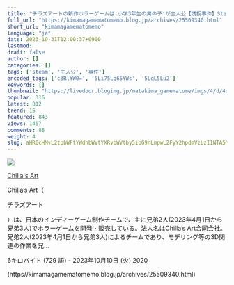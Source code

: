 ```yaml
---
title: "チラズアートの新作ホラーゲームは'小学3年生の男の子'が主人公【誘拐事件】Steam向けに11"
full_url: "https://kimamagamematomemo.blog.jp/archives/25509340.html"
short_url: "kimamagamematomemo"
language: "ja"
date: 2023-10-31T12:00:37+0900
lastmod: 
draft: false
author: []
categories: []
tags: ['steam', '主人公', '事件']
encoded_tags: ['c3RlYW0=', '5Li75Lq65YWs', '5LqL5Lu2']
keywords: []
thumbnail: "https://livedoor.blogimg.jp/matakima_gamematome/imgs/4/d/4da20ae0-s.jpg"
popular: 316
latest: 812
trend: 15
featured: 843
views: 1457
comments: 88
weight: 4
slug: aHR0cHMvL2tpbWFtYWdhbWVtYXRvbWVtby5ibG9nLmpwL2FyY2hpdmVzLzI1NTA5MzQwLmh0bWw=
---
```


![](https://livedoor.blogimg.jp/matakima_gamematome/imgs/4/d/4da20ae0-s.jpg)

<div><a title='Chilla's Art' href='https//ja.wikipedia.org/wiki/Chilla%27s_Art' target='_blank'>Chilla's Art</a> <p class='searchresult'>Chilla’s Art（<p>チラズアート</p>）は、日本のインディーゲーム制作チームで、主に兄弟2人(2023年4月1日から兄弟3人)でホラーゲームを開発・販売している。法人名はChilla’s Art合同会社。 兄弟2人(2023年4月1日から兄弟3人)によるチームであり、モデリング等の3D関連の作業を兄…</p> <p class='mw-search-result-data'>6キロバイト (729 語) - 2023年10月10日 (火) 2020</p></div>

(https//kimamagamematomemo.blog.jp/archives/25509340.html)
